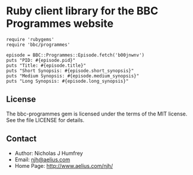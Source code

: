 # Ruby client library for the BBC Programmes website

    require 'rubygems'
    require 'bbc/programmes'
    
    episode = BBC::Programmes::Episode.fetch('b00jnwnv')
    puts "PID: #{episode.pid}"
    puts "Title: #{episode.title}"
    puts "Short Synopsis: #{episode.short_synopsis}"
    puts "Medium Synopsis: #{episode.medium_synopsis}"
    puts "Long Synopsis: #{episode.long_synopsis}"


License
-------

The bbc-programmes gem is licensed under the terms of the MIT license.
See the file LICENSE for details.


Contact
-------

* Author:    Nicholas J Humfrey
* Email:     njh@aelius.com
* Home Page: http://www.aelius.com/njh/
